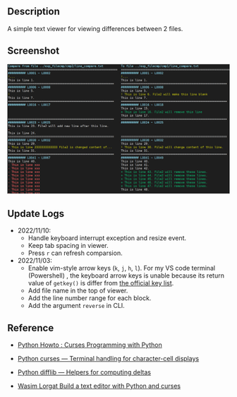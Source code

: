 ## Description
A simple text viewer for viewing differences between 2 files.


## Screenshot
![Example](img/README/Example.png)

## Update Logs
- 2022/11/10: 
  - Handle keyboard interrupt exception and resize event. 
  - Keep tab spacing in viewer.
  - Press `r` can refresh comparsion. 
- 2022/11/03: 
  - Enable vim-style arrow keys (`k`, `j`, `h`, `l`). For my VS code terminal (Powershell) , the keyboard arrow keys is unable because its return value of `getkey()` is differ from [the official key list](https://docs.python.org/3.8/library/curses.html#curses.ncurses_version).
  - Add file name in the top of viewer.
  - Add the line number range for each block. 
  - Add the argument `reverse` in CLI.



## Reference

- [Python Howto : Curses Programming with Python](https://docs.python.org/3.8/howto/curses.html)

- [Python curses — Terminal handling for character-cell displays](https://docs.python.org/3.8/library/curses.html#curses.resize_term)

- [Python difflib — Helpers for computing deltas](https://docs.python.org/3/library/difflib.html#difflib.context_diff)

- [Wasim Lorgat Build a text editor with Python and curses](https://wasimlorgat.com/posts/editor.html#scroll-the-window-to-the-cursor)

